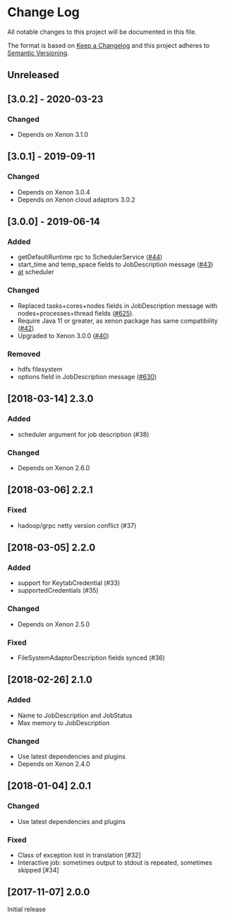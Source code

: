 # Change Log

All notable changes to this project will be documented in this file.

The format is based on [Keep a Changelog](http://keepachangelog.com/)
and this project adheres to [Semantic Versioning](http://semver.org/).

## Unreleased

## [3.0.2] - 2020-03-23

### Changed

* Depends on Xenon 3.1.0

## [3.0.1] - 2019-09-11

### Changed

* Depends on Xenon 3.0.4
* Depends on Xenon cloud adaptors 3.0.2

## [3.0.0] - 2019-06-14

### Added

* getDefaultRuntime rpc to SchedulerService ([#44](https://github.com/xenon-middleware/xenon-grpc/issues/44))
* start_time and temp_space fields to JobDescription message ([#43](https://github.com/xenon-middleware/xenon-grpc/issues/43))
* [at](https://linux.die.net/man/1/at) scheduler

### Changed

* Replaced tasks+cores+nodes fields in JobDescription message with nodes+processes+thread fields ([#625](https://github.com/xenon-middleware/xenon/issues/625)).
* Require Java 11 or greater, as xenon package has same compatibility ([#42](https://github.com/xenon-middleware/xenon-grpc/issues/42https://github.com/xenon-middleware/xenon-grpc/issues/42))
* Upgraded to Xenon 3.0.0 ([#40](https://github.com/xenon-middleware/xenon-grpc/issues/40))

### Removed

* hdfs filesystem
* options field in JobDescription message ([#630](https://github.com/xenon-middleware/xenon/issues/630))

## [2018-03-14] 2.3.0

### Added

* scheduler argument for job description (#38)

### Changed

* Depends on Xenon 2.6.0

## [2018-03-06] 2.2.1

### Fixed

* hadoop/grpc netty version conflict (#37)

## [2018-03-05] 2.2.0

### Added

* support for KeytabCredential (#33)
* supportedCredentials (#35)

### Changed

* Depends on Xenon 2.5.0

### Fixed

* FileSystemAdaptorDescription fields synced (#36)

## [2018-02-26] 2.1.0

### Added

* Name to JobDescription and JobStatus
* Max memory to JobDescription

### Changed

* Use latest dependencies and plugins
* Depends on Xenon 2.4.0

## [2018-01-04] 2.0.1

### Changed

* Use latest dependencies and plugins

### Fixed

* Class of exception lost in translation [#32]
* Interactive job: sometimes output to stdout is repeated, sometimes skipped [#34]

## [2017-11-07] 2.0.0

Initial release
